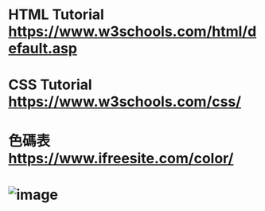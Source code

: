 # HTML Tutorial  https://www.w3schools.com/html/default.asp
# CSS Tutorial  https://www.w3schools.com/css/
# 色碼表  https://www.ifreesite.com/color/
# ![image](https://github.com/benson1231/basic_html_css/assets/144930897/5eb3fdac-63a0-4a37-ae66-97c82077df58)

